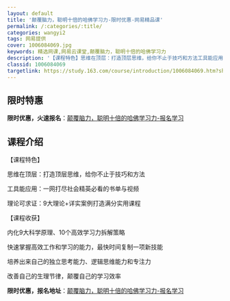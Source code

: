 ```yaml
---
layout: default
title: '颠覆脑力，聪明十倍的哈佛学习力-限时优惠-网易精品课'
permalink: /:categories/:title/
categories: wangyi2
tags: 网易提供
cover: 1006084069.jpg
keywords: 精选网课,网易云课堂,颠覆脑力，聪明十倍的哈佛学习力
description: '【课程特色】思维在顶层：打造顶层思维，给你不止于技巧和方法工具能应用：一网打尽社会精英必看的书单与视频理论可求证：9大理'
classid: 1006084069
targetlink: https://study.163.com/course/introduction/1006084069.htm?share=1&shareId=1025206652&utm_campaign=share&utm_medium=iphoneShare&utm_source=&utm_u=1025206652
---
```


## 限时特惠

**限时优惠，火速报名**：[颠覆脑力，聪明十倍的哈佛学习力-报名学习](https://study.163.com/course/introduction/1006084069.htm?share=1&shareId=1025206652&utm_campaign=share&utm_medium=iphoneShare&utm_source=&utm_u=1025206652)

## 课程介绍

【课程特色】

思维在顶层：打造顶层思维，给你不止于技巧和方法

工具能应用：一网打尽社会精英必看的书单与视频

理论可求证：9大理论+详实案例打造满分实用课程



【课程收获】

内化9大科学原理、10个高效学习力拆解策略

快速掌握高效工作和学习的能力，最快时间复制一项新技能

培养出来自己的独立思考能力、逻辑思维能力和专注力

改善自己的生理节律，颠覆自己的学习效率

**限时优惠，报名地址**：[颠覆脑力，聪明十倍的哈佛学习力-报名学习](https://study.163.com/course/introduction/1006084069.htm?share=1&shareId=1025206652&utm_campaign=share&utm_medium=iphoneShare&utm_source=&utm_u=1025206652)


